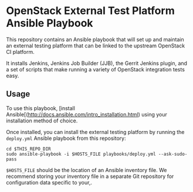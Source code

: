 # OpenStack External Test Platform Ansible Playbook

This repository contains an Ansible playbook that will set up
and maintain an external testing platform that can be linked
to the upstream OpenStack CI platform.

It installs Jenkins, Jenkins Job Builder (JJB), the Gerrit
Jenkins plugin, and a set of scripts that make running a variety
of OpenStack integration tests easy.

## Usage

To use this playbook, [install Ansible[(http://docs.ansible.com/intro_installation.html)
using your installation method of choice.

Once installed, you can install the external testing platform by
running the `deploy.yml` Ansible playbook from this repository:

```
cd $THIS_REPO_DIR
sudo ansible-playbook -i $HOSTS_FILE playbooks/deploy.yml --ask-sudo-pass
```

`$HOSTS_FILE` should be the location of an Ansible inventory file. We
recommend storing your inventory file in a separate Git repository for
configuration data specific to your,.
